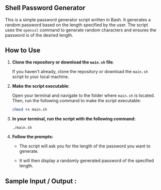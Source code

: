 ## Shell Password Generator

This is a simple password generator script written in Bash. It generates a random password based on the length specified by the user. The script uses the `openssl` command to generate random characters and ensures the password is of the desired length.

## How to Use

1. **Clone the repository or download the `main.sh` file**.

   If you haven't already, clone the repository or download the `main.sh` script to your local machine.

2. **Make the script executable**:

   Open your terminal and navigate to the folder where `main.sh` is located. Then, run the following command to make the script executable:

   ```bash
   chmod +x main.sh

3. **In your terminal, run the script with the following command:**
   ```bash
   ./main.sh
4. **Follow the prompts:**

    * The script will ask you for the length of the password you want to generate.

    * It will then display a randomly generated password of the specified length.

## Sample Input / Output :

